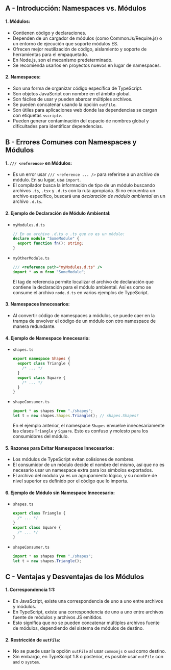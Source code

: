 ## A - Introducción: Namespaces vs. Módulos

#### 1. **Módulos:**

- Contienen código y declaraciones.
- Dependen de un cargador de módulos (como CommonJs/Require.js) o un entorno de ejecución que soporte módulos ES.
- Ofrecen mejor reutilización de código, aislamiento y soporte de herramientas para el empaquetado.
- En Node.js, son el mecanismo predeterminado.
- Se recomienda usarlos en proyectos nuevos en lugar de namespaces.

#### 2. **Namespaces:**

- Son una forma de organizar código específica de TypeScript.
- Son objetos JavaScript con nombre en el ámbito global.
- Son fáciles de usar y pueden abarcar múltiples archivos.
- Se pueden concatenar usando la opción `outFile`.
- Son útiles para aplicaciones web donde las dependencias se cargan con etiquetas `<script>`.
- Pueden generar contaminación del espacio de nombres global y dificultades para identificar dependencias.

## B - Errores Comunes con Namespaces y Módulos

#### 1. **`/// <reference>` en Módulos:**

- Es un error usar `/// <reference ... />` para referirse a un archivo de módulo. En su lugar, usa `import`.
- El compilador busca la información de tipo de un módulo buscando archivos `.ts`, `.tsx` y `.d.ts` con la ruta apropiada. Si no encuentra un archivo específico, buscará una _declaración de módulo ambiental_ en un archivo `.d.ts`.

#### 2. **Ejemplo de Declaración de Módulo Ambiental:**

- `myModules.d.ts`
  ```typescript
  // En un archivo .d.ts o .ts que no es un módulo:
  declare module "SomeModule" {
    export function fn(): string;
  }
  ```
- `myOtherModule.ts`
  ```typescript
  /// <reference path="myModules.d.ts" />
  import * as m from "SomeModule";
  ```
  El tag de referencia permite localizar el archivo de declaración que contiene la declaración para el módulo ambiental. Así es como se consume el archivo `node.d.ts` en varios ejemplos de TypeScript.

#### 3. **Namespaces Innecesarios:**

- Al convertir código de namespaces a módulos, se puede caer en la trampa de envolver el código de un módulo con otro namespace de manera redundante.

#### 4. **Ejemplo de Namespace Innecesario:**

- `shapes.ts`
  ```typescript
  export namespace Shapes {
    export class Triangle {
      /* ... */
    }
    export class Square {
      /* ... */
    }
  }
  ```
- `shapeConsumer.ts`
  ```typescript
  import * as shapes from "./shapes";
  let t = new shapes.Shapes.Triangle(); // shapes.Shapes?
  ```
  En el ejemplo anterior, el namespace `Shapes` envuelve innecesariamente las clases `Triangle` y `Square`. Esto es confuso y molesto para los consumidores del módulo.

#### 5. **Razones para Evitar Namespaces Innecesarios:**

- Los módulos de TypeScript evitan colisiones de nombres.
- El consumidor de un módulo decide el nombre del mismo, así que no es necesario usar un namespace extra para los símbolos exportados.
- El archivo del módulo ya es un agrupamiento lógico, y su nombre de nivel superior es definido por el código que lo importa.

#### 6. **Ejemplo de Módulo sin Namespace Innecesario:**

- `shapes.ts`
  ```typescript
  export class Triangle {
    /* ... */
  }
  export class Square {
    /* ... */
  }
  ```
- `shapeConsumer.ts`
  ```typescript
  import * as shapes from "./shapes";
  let t = new shapes.Triangle();
  ```

## C - Ventajas y Desventajas de los Módulos

#### 1. **Correspondencia 1:1:**

- En JavaScript, existe una correspondencia de uno a uno entre archivos y módulos.
- En TypeScript, existe una correspondencia de uno a uno entre archivos fuente de módulos y archivos JS emitidos.
- Esto significa que no se pueden concatenar múltiples archivos fuente de módulos, dependiendo del sistema de módulos de destino.

#### 2. **Restricción de `outFile`:**

- No se puede usar la opción `outFile` al usar `commonjs` o `umd` como destino.
- Sin embargo, en TypeScript 1.8 o posterior, es posible usar `outFile` con `amd` o `system`.
